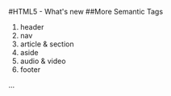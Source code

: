 #HTML5 - What's new
##More Semantic Tags

1. header
2. nav
3. article & section
4. aside
5. audio & video
6. footer

...